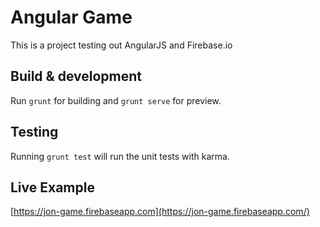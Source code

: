 # Angular Game

This is a project testing out AngularJS and Firebase.io

## Build & development

Run `grunt` for building and `grunt serve` for preview.

## Testing

Running `grunt test` will run the unit tests with karma.

## Live Example

[https://jon-game.firebaseapp.com](https://jon-game.firebaseapp.com/)